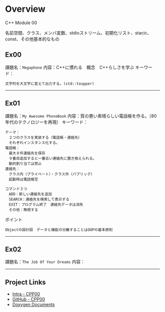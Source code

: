 # Overview

C++ Module 00

名前空間、クラス、メンバ変数、stdioストリーム、初期化リスト、stacic、const、その他基本的なもの

## Ex00

課題名：`Megaphone`
内容：C++に慣れる　概念　C++らしさを学ぶ
キーワード：
```
文字列を大文字に変えて出力する。(std::toupper)
```

---

## Ex01

課題名：`My Awesome PhoneBook`
内容：質の悪い素晴らしい電話帳を作る。（80年代のテクノロジーを再現）
キーワード：
```
テーマ：
　２つのクラスを実装する（電話帳・連絡先）
　それぞれインスタンス化する。
電話帳：
　最大８件連絡先を保存
　９番目追加すると一番古い連絡先に置き換えられる。
　動的割り当ては禁止
連絡先：
　クラス内（プライベート）・クラス外（パブリック）
　起動時は電話帳空

コマンド３つ
　ADD：新しい連絡先を追加
　SEARCH：連絡先を検索して表示する
　EXIT：プログラム終了　連絡先データは消失
　その他：無視する

```


ポイント
```
Objectの設計図　データと機能の分離することはOOPの基本原則
```

---

## Ex02

課題名：`The Job Of Your Dreams`
内容：

---

## Project Links

* [Intra - CPP00](https://projects.intra.42.fr/cpp-module-00/kamitsui)
* [GitHub - CPP00](https://github.com/kamitsui/cpp00)
* [Doxygen Documents](https://kamitsui.github.io/cpp00/)
